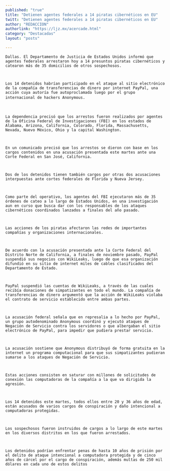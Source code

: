 ```yaml
---
published: "true"
title: "Detienen agentes federales a 14 piratas cibernéticos en EU"
twitt: "Detienen agentes federales a 14 piratas cibernéticos en EU"
author: "REDACCION"
authorlink: "https://ljz.mx/acercade.html"
category: "Destacadas"
layout: "posts"

---
```



  
    Dallas. El Departamento de Justicia de Estados Unidos informó que agentes federales arrestaron hoy a 14 presuntos piratas cibernéticos y catearon más de 35 domicilios de otros sospechosos.
  
  
  
    Los 14 detenidos habrían participado en el ataque al sitio electrónico de la compañía de transferencias de dinero por internet PayPal, una acción cuya autoría fue autoproclamada luego por el grupo internacional de hackers Anonymous.
  
  
  
    La dependencia precisó que los arrestos fueron realizados por agentes de la Oficina Federal de Investigaciones (FBI) en los estados de Alabama, Arizona, California, Colorado, Florida, Massachusetts, Nevada, Nuevo México, Ohio y la capital Washington.
  
  
  
    En un comunicado precisó que los arrestos se dieron con base en los cargos contenidos en una acusación presentada este martes ante una Corte Federal en San José, California.
  
  
  
    Dos de los detenidos tienen también cargos por otras dos acusaciones interpuestas ante cortes federales de Florida y Nueva Jersey.
  
  
  
    Como parte del operativo, los agentes del FBI ejecutaron más de 35 órdenes de cateo a lo largo de Estados Unidos, en una investigación aun en curso que busca dar con los responsables de los ataques cibernéticos coordinados lanzados a finales del año pasado.
  
  
  
    Las acciones de los piratas afectaron las redes de importantes compañías y organizaciones internacionales.
  
  
  
    De acuerdo con la acusación presentada ante la Corte Federal del Distrito Norte de California, a finales de noviembre pasado, PayPal suspendió sus negocios con WikiLeaks, luego de que esa organización difundió en su sitio de internet miles de cables clasificados del Departamento de Estado.
  
  
  
    PayPal suspendió las cuentas de WikiLeaks, a través de las cuales recibía donaciones de simpatizantes en todo el mundo. La compañía de transferencias de dinero argumentó que la acción de WikiLeaks violaba el contrato de servicio establecido entre ambas partes.
  
  
  
    La acusación federal señala que en represalia a lo hecho por PayPal, un grupo autodenominado Anonymous coordinó y ejecutó ataques de Negación de Servicio contra los servidores o que albergaban el sitio electrónico de PayPal, para impedir que pudiera prestar servicio.
  
  
  
    La acusación sostiene que Anonymous distribuyó de forma gratuita en la internet un programa computacional para que sus simpatizantes pudieran sumarse a los ataques de Negación de Servicio.
  
  
  
    Estas acciones consisten en saturar con millones de solicitudes de conexión las computadoras de la compañía a la que va dirigida la agresión.
  
  
  
    Los 14 detenidos este martes, todos ellos entre 20 y 36 años de edad, están acusados de varios cargos de conspiración y daño intencional a computadoras protegidas.
  
  
  
    Los sospechosos fueron instruidos de cargos a lo largo de este martes en los diversos distritos en los que fueron arrestados.
  
  
  
    Los detenidos podrían enfrentar penas de hasta 10 años de prisión por el delito de ataque intencional a computadora protegida y de cinco años de cárcel por el cargo de conspiración, además multas de 250 mil dólares en cada uno de estos delitos
  

